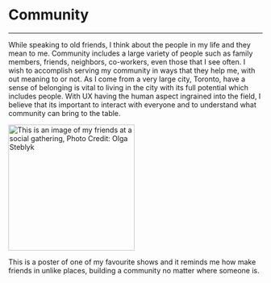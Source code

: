 # Community
<hr />
<p>While speaking to old friends, I think about the people in my life and they mean to me. Community includes a large variety of people such as family members, friends, neighbors, co-workers, even those that I see often. I wish to accomplish serving my community in ways that they help me, with out meaning to or not. As I come from a very large city, Toronto, have a sense of belonging is vital to living in the city with its full potential which includes people. With UX having the human aspect ingrained into the field, I believe that its important to interact with everyone and to understand what community can bring to the table.</p>

<img src="https://m.media-amazon.com/images/M/MV5BNDQ5NDZiYjktZmFmMy00MjAxLTk1MDktOGZjYTY5YTE1ODdmXkEyXkFqcGdeQXVyNjcwMzEzMTU@._V1_.jpg" alt="This is an image of my friends at a social gathering, Photo Credit: Olga Steblyk"  height="250"><p>This is a poster of one of my favourite shows and it reminds me how make friends in unlike places, building a community no matter where someone is.</p>

